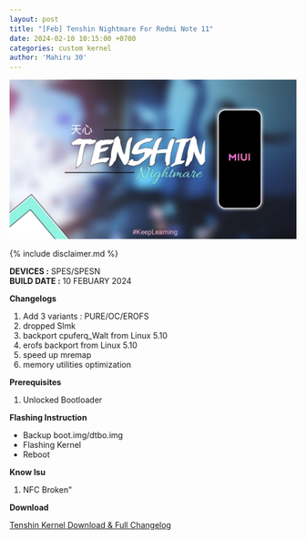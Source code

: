 ```yaml
---
layout: post
title: "[Feb] Tenshin Nightmare For Redmi Note 11"
date: 2024-02-10 10:15:00 +0700
categories: custom kernel
author: 'Mahiru 30'
---
```

![Tenshin Banner](/assets/images/banner/tenshinv3.jpg)

{% include disclaimer.md %}

**DEVICES :** SPES/SPESN<br>
**BUILD DATE :** 10 FEBUARY 2024<br>

**Changelogs**
<ol>
    <li>Add 3 variants : PURE/OC/EROFS</li>
    <li>dropped Slmk</li>
    <li>backport cpuferq_Walt from Linux 5.10</li>
    <li>erofs backport from Linux 5.10</li>
    <li>speed up mremap</li>
    <li>memory utilities optimization
</li>
</ol>

**Prerequisites**
<ol>
    <li>Unlocked Bootloader</li>
</ol>

**Flashing Instruction**
<ul>
    <li>Backup boot.img/dtbo.img</li>
    <li>Flashing Kernel</li>
    <li>Reboot</li>
</ul>

**Know Isu**
<ol>
    <li>NFC Broken"</li>
</ol>

**Download**

[Tenshin Kernel Download & Full Changelog](https://github.com/Renzprjkt/Kernel_Archive/releases)




